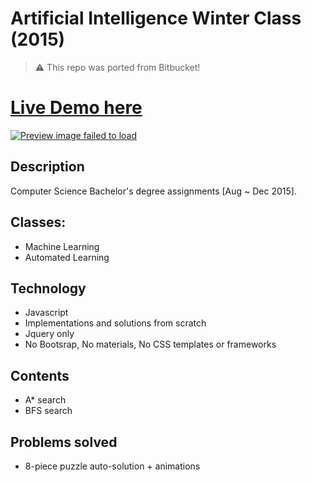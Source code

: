 # Artificial Intelligence Winter Class (2015)

> :warning: This repo was ported from Bitbucket!

# [Live Demo here](https://flaviofs.github.io/8Madness/)
[![Preview image failed to load](imgs/preview.gif)](https://flaviofs.github.io/8Madness/)

## Description
Computer Science Bachelor's degree assignments [Aug ~ Dec 2015].

## Classes:
 - Machine Learning
 - Automated Learning

## Technology
 - Javascript
 - Implementations and solutions from scratch
 - Jquery only
 - No Bootsrap, No materials, No CSS templates or frameworks

## Contents
 - A* search
 - BFS search

## Problems solved
 - 8-piece puzzle auto-solution + animations
